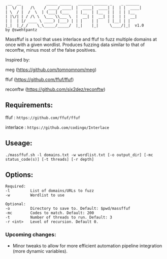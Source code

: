 ```
 __  __           _____ _____   ______ ______ _    _ ______ 
|  \/  |   /\    / ____/ ____| |  ____|  ____| |  | |  ____|
| \  / |  /  \  | (___| (___   | |__  | |__  | |  | | |__   
| |\/| | / /\ \  \___ \\___ \  |  __| |  __| | |  | |  __|  
| |  | |/ ____ \ ____) |___) | | |    | |    | |__| | |     
|_|  |_/_/    \_\_____/_____/  |_|    |_|     \____/|_|  v1.0
by @swehtpantz
```

Massffuf is a tool that uses interlace and ffuf to fuzz multiple domains at once with a given wordlist. Produces fuzzing data similar to that of reconftw, minus most of the false positives.

Inspired by:

meg (https://github.com/tomnomnom/meg)

ffuf (https://github.com/ffuf/ffuf)

reconftw (https://github.com/six2dez/reconftw)

## Requirements:
ffuf : `https://github.com/ffuf/ffuf`

interlace : `https://github.com/codingo/Interlace`

## Useage:

`./massffuf.sh -l domains.txt -w wordlist.txt [-o output_dir] [-mc status_code(s)] [-t threads] [-r depth]`

## Options:

```
Required:
-l         List of domains/URLs to fuzz
-w         Wordlist to use

Optional:
-o         Directory to save to. Default: $pwd/massffuf
-mc        Codes to match. Default: 200
-t         Number of threads to run. Default: 3
-r <int>   Level of recursion. Default 0.      
```

### Upcoming changes:
-  Minor tweaks to allow for more efficient automation pipeline integration (more dynamic variables).
